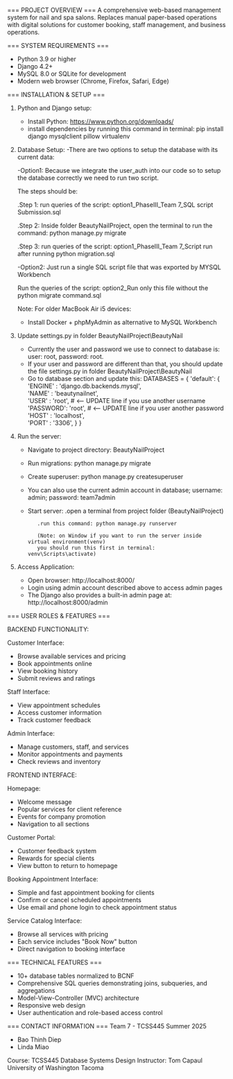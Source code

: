 === PROJECT OVERVIEW ===
A comprehensive web-based management system for nail and spa salons.
Replaces manual paper-based operations with digital solutions for
customer booking, staff management, and business operations.

=== SYSTEM REQUIREMENTS ===
- Python 3.9 or higher
- Django 4.2+
- MySQL 8.0 or SQLite for development
- Modern web browser (Chrome, Firefox, Safari, Edge)

=== INSTALLATION & SETUP ===

1. Python and Django setup:
   - Install Python: https://www.python.org/downloads/
   - install dependencies by running this command in terminal: pip install django mysqlclient pillow virtualenv

1. Database Setup:
   -There are two options to setup the database with its current data:

   -Option1: Because we integrate the user_auth into our code so to setup the database correctly we need to run two script.

    The steps should be:

	.Step 1: run queries of the script: option1_PhaseIII_Team 7_SQL script Submission.sql

	.Step 2: Inside folder BeautyNailProject, open the terminal to run the command: python manage.py migrate

	.Step 3: run queries of the script: option1_PhaseIII_Team 7_Script run after running python migration.sql

   -Option2: Just run a single SQL script file that was exported by MYSQL Workbench

	 Run the queries of the script: option2_Run only this file without the python migrate command.sql

   Note: For older MacBook Air i5 devices:
   - Install Docker + phpMyAdmin as alternative to MySQL Workbench

3. Update settings.py in folder BeautyNailProject\BeautyNail
   - Currently the user and password we use to connect to database is: user: root, password: root.
   - If your user and password are different than that, you should update the file settings.py in folder BeautyNailProject\BeautyNail
   - Go to database section and update this:
	DATABASES = {
    	'default': {
        'ENGINE'  : 'django.db.backends.mysql',  
        'NAME'    : 'beautynailnet',                 
        'USER'    : 'root',                     # <-- UPDATE line if you use another username
        'PASSWORD': 'root',              	# <-- UPDATE line if you user another password
        'HOST'    : 'localhost',                
        'PORT'    : '3306',
    		}
	}

4. Run the server:
   - Navigate to project directory: BeautyNailProject
   - Run migrations: python manage.py migrate
   - Create superuser: python manage.py createsuperuser 
   - You can also use the current admin account in database; username: admin; password: team7admin
   - Start server: 
			.open a terminal from project folder (BeautyNailProject)

			.run this command: python manage.py runserver

			(Note: on Window if you want to run the server inside virtual environment(venv)	
			you should run this first in terminal: venv\Scripts\activate)

5. Access Application:
   - Open browser: http://localhost:8000/
   - Login using admin account described above to access admin pages
   - The Django also provides a built-in admin page at: http://localhost:8000/admin

=== USER ROLES & FEATURES ===

BACKEND FUNCTIONALITY:

Customer Interface:
- Browse available services and pricing
- Book appointments online
- View booking history
- Submit reviews and ratings

Staff Interface:
- View appointment schedules
- Access customer information
- Track customer feedback

Admin Interface:
- Manage customers, staff, and services
- Monitor appointments and payments
- Check reviews and inventory

FRONTEND INTERFACE:

Homepage:
- Welcome message
- Popular services for client reference
- Events for company promotion
- Navigation to all sections

Customer Portal:
- Customer feedback system
- Rewards for special clients
- View button to return to homepage

Booking Appointment Interface:
- Simple and fast appointment booking for clients
- Confirm or cancel scheduled appointments
- Use email and phone login to check appointment status

Service Catalog Interface:
- Browse all services with pricing
- Each service includes "Book Now" button
- Direct navigation to booking interface

=== TECHNICAL FEATURES ===
- 10+ database tables normalized to BCNF
- Comprehensive SQL queries demonstrating joins, subqueries, and aggregations
- Model-View-Controller (MVC) architecture
- Responsive web design
- User authentication and role-based access control

=== CONTACT INFORMATION ===
Team 7 - TCSS445 Summer 2025
- Bao Thinh Diep
- Linda Miao

Course: TCSS445 Database Systems Design
Instructor: Tom Capaul
University of Washington Tacoma